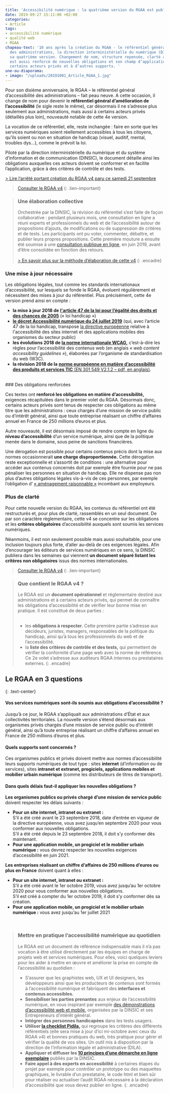 ```yaml
---
title: 'Accessibilité numérique : la quatrième version du RGAA est publiée !'
date: 2019-09-27 15:11:00 +02:00
categories:
- Article
tags:
- accessibilité numérique
- qualité web
- RGAA
chapeau-text: '10 ans après la création du RGAA - le référentiel général d’accessibilité
  des administrations, la direction interministérielle du numérique (DINSIC) publie
  sa quatrième version. Changement de nom, structure repensée, clarté améliorée, il
  est aussi renforcé de nouvelles obligations et son champ d’application élargi à
  certains acteurs privés et à d’autres supports. '
une-ou-diaporama:
- image: "/uploads/20191001_Article_RGAA_1.jpg"
---
```


Pour son dixième anniversaire, le RGAA – le référentiel général d’accessibilité des administrations – fait peau neuve. A cette occasion, il change de nom pour devenir le **référentiel général d’amélioration de l’accessibilité** (le sigle reste le même), car désormais il ne s’adresse plus seulement aux administrations, mais aussi à certains acteurs privés (détaillés plus loin), nouveauté notable de cette 4e version.

La vocation de ce référentiel, elle, reste inchangée : faire en sorte que les services numériques soient réellement accessibles à tous les citoyens, qu’ils soient ou non en situation de handicap (visuel, auditif, mental, troubles dys…), comme le prévoit la loi.

Piloté par la direction interministérielle du numérique et du système d’information et de communication (DINSIC), le document détaille ainsi les obligations auxquelles ces acteurs doivent se conformer et en facilite l’application, grâce à des critères de contrôle et des tests.

[> Lire l’arrêté portant création du RGAA v4 paru ce samedi 21 septembre](https://www.legifrance.gouv.fr/affichTexte.do?cidTexte=JORFTEXT000039120412&categorieLien=id)

> [Consulter le RGAA v4](https://www.numerique.gouv.fr/publications/rgaa-accessibilite/)
{: .lien-important}

> ### Une élaboration collective
>
> Orchestrée par la DINSIC, la révision du référentiel s’est faite de façon collaborative : pendant plusieurs mois, une consultation en ligne a réuni experts et professionnels du web et de l’accessibilité autour de propositions d’ajouts, de modifications ou de suppression de critères et de tests. Les participants ont pu voter, commenter, débattre, et publier leurs propres propositions.
> Cette première mouture a ensuite été soumise à une [consultation publique en ligne](https://numerique.gouv.fr/actualites/accessibilite-numerique-participez-a-levolution-du-rgaa/), en juin 2019, avant d’être consolidée en fonction des retours. 
> <br>
> <br>
> [> En savoir plus sur la méthode d’élaboration de cette v4](https://numerique.gouv.fr/actualites/accessibilite-numerique-participez-a-levolution-du-rgaa/)
{: .encadre}

### Une mise à jour nécessaire

Les obligations légales, tout comme les standards internationaux d’accessibilité, sur lesquels se fonde le RGAA, évoluent régulièrement et nécessitent des mises à jour du référentiel. Plus précisément, cette 4e version prend ainsi en compte :

* **la mise à jour 2018 de** [**l'article 47 de la loi pour l’égalité des droits et des chances de 2005**](https://www.legifrance.gouv.fr/affichTexteArticle.do?idArticle=JORFARTI000001290363&cidTexte=JORFTEXT000000809647&categorieLien=id) (« loi handicap »)
* [**le décret Accessibilité numérique du 24 juillet 2019**](https://www.legifrance.gouv.fr/affichTexte.do?cidTexte=JORFTEXT000038811937) (qui, avec l’article 47 de la loi handicap, transpose [la directive européenne](https://eur-lex.europa.eu/legal-content/FR/TXT/HTML/?uri=CELEX:32016L2102&from=FR) relative à l'accessibilité des sites internet et des applications mobiles des organismes du secteur public)
* **les évolutions 2018 de [la norme internationale WCAG](https://www.w3.org/TR/WCAG21/),** c’est-à-dire les règles pour l’accessibilité des contenus web (en anglais *« web content accessibility guidelines »*), élaborées par l’organisme de standardisation du web (W3C).
* **la révision 2018 de la** [**norme européenne en matière d’accessibilité des produits et services TIC** (EN 301 549 V2.1.2 – pdf, en anglais)](https://www.etsi.org/deliver/etsi_en/301500_301599/301549/02.01.02_60/en_301549v020102p.pdf).
<br>
### Des obligations renforcées

Ces textes ont **renforcé les obligations en matière d’accessibilité,** exigences récapitulées dans le premier volet du RGAA. Désormais donc, certains acteurs privés sont tenus de respecter ces obligations au même titre que les administrations : ceux chargés d’une mission de service public ou d’intérêt général, ainsi que toute entreprise réalisant un chiffre d’affaires annuel en France de 250 millions d’euros et plus.

Autre nouveauté, il est désormais imposé de rendre compte en ligne du **niveau d’accessibilité** d’un service numérique, ainsi que de la politique menée dans le domaine, sous peine de sanctions financières.

Une dérogation est possible pour certains contenus précis dont la mise aux normes occasionnerait **une charge disproportionnée.** Cette dérogation reste exceptionnelle et s’assortit de conditions : une alternative pour accéder aux contenus concernés doit par exemple être fournie pour ne pas pénaliser les personnes en situation de handicap. Elle ne dispense pas non plus d’autres obligations légales vis-à-vis de ces personnes, par exemple l’obligation d’ [« aménagement raisonnable »](https://www.defenseurdesdroits.fr/fr/guides/guide-amenagement-raisonnable) incombant aux employeurs.

### Plus de clarté

Pour cette nouvelle version du RGAA, les contenus du référentiel ont été restructurés et, pour plus de clarté, rassemblés en un seul document. De par son caractère règlementaire, cette v4 se concentre sur les obligations et les **critères obligatoires** d’accessibilité auxquels sont soumis les services numériques. 

Néanmoins, il est non seulement possible mais aussi souhaitable, pour une inclusion toujours plus forte, d’aller au-delà de ces exigences légales. Afin d’encourager les éditeurs de services numériques en ce sens, la DINSIC publiera dans les semaines qui viennent **un document séparé listant les critères non obligatoires** issus des normes internationales.

> [Consulter le RGAA v4](https://www.numerique.gouv.fr/publications/rgaa-accessibilite/)
{: .lien-important}

> ### Que contient le RGAA v4 ? 
> Le RGAA est un **document opérationnel** et réglementaire destiné aux administrations et à certains acteurs privés, qui permet de connaître les obligations d’accessibilité et de vérifier leur bonne mise en pratique.
> Il est constitué de deux parties :
> <br>
> <br>
> * les **obligations à respecter.** Cette première partie s’adresse aux décideurs, juristes, managers, responsables de la politique du handicap, ainsi qu’à tous les professionnels du web et de l’accessibilité.
> * la **liste des critères de contrôle et des tests,** qui permettent de vérifier la conformité d’une page web avec la norme de référence. Ce 2e volet s’adresse aux auditeurs RGAA internes ou prestataires externes. 
{: .encadre}

## Le RGAA en 3 questions
{: .text-center}

#### **Vos services numériques sont-ils soumis aux obligations d’accessibilité ?** 

Jusqu’à ce jour, le RGAA s’appliquait aux administrations d’État et aux collectivités territoriales. La nouvelle version s’étend désormais aux organismes privés chargés d’une mission de service public ou d’intérêt général, ainsi qu’à toute entreprise réalisant un chiffre d’affaires annuel en France de 250 millions d’euros et plus.

#### **Quels supports sont concernés ?** 

Ces organismes publics et privés doivent mettre aux normes d’accessibilité leurs supports numériques de tout type : sites **internet** (d’information ou de services),  sites **intranet et extranet, progiciels, applications mobiles et mobilier urbain numérique** (comme les distributeurs de titres de transport).

#### **Dans quels délais faut-il appliquer les nouvelles obligations ?**

**Les organismes publics ou privés chargé d’une mission de service public** doivent respecter les délais suivants :

* **Pour un site internet, intranet ou extranet :**
<br> S’il a été créé avant le 23 septembre 2018, date d’entrée en vigueur de la directive européenne, vous avez jusqu’en septembre 2020 pour vous conformer aux nouvelles obligations.
<br> S’il a été créé depuis le 23 septembre 2018, il doit s’y conformer dès maintenant.
* **Pour une application mobile, un progiciel et le mobilier urbain numérique :** vous devrez respecter les nouvelles exigences d’accessibilité en juin 2021.

**Les entreprises réalisant un chiffre d’affaires de 250 millions d’euros ou plus en France** doivent quant à elles :

* **Pour un site internet, intranet ou extranet :**
<br> S’il a été créé avant le 1er octobre 2019, vous avez jusqu’au 1er octobre 2020 pour vous conformer aux nouvelles obligations.
<br> S’il est créé à compter du 1er octobre 2019, il doit s’y conformer dès sa création.
* **Pour une application mobile, un progiciel et le mobilier urbain numérique :** vous avez jusqu’au 1er juillet 2021

<br>

> ### Mettre en pratique l’accessibilité numérique au quotidien 
>
> Le RGAA est un document de référence indispensable mais il n’a pas vocation à être utilisé directement par les équipes en charge de projets web et services numériques. Pour elles, voici quelques leviers pour les aider à mettre en œuvre et améliorer la prise en compte de l’accessibilité au quotidien :
> <br>
> * S’assurer que les graphistes web, UX et UI designers, les développeurs ainsi que les producteurs de contenus sont formés à l’accessibilité numérique et fabriquent des **interfaces et contenus accessibles.**
> * **Sensibiliser les parties prenantes** aux enjeux de l’accessibilité numérique, en vous inspirant par exemple [des démonstrations d’accessibilité web et mobile,](https://entrepreneur-interet-general.etalab.gouv.fr/blog/2019/08/30/demonstrations-accessibilite-numerique.html) organisées par la DINSIC et ses Entrepreneurs d’intérêt général. 
> * **Intégrer des personnes handicapées** dans les tests usagers.
> * **Utiliser [la checklist Pidila,](https://pidila.gitlab.io/checklist-pidila/)** qui regroupe les critères des différents référentiels (elle sera mise à jour d’ici mi-octobre avec ceux du RGAA v4) et bonnes pratiques du web, très pratique pour gérer et vérifier la qualité de vos sites. Un outil mis à disposition par la direction de l’information légale et administrative (DILA). 
> * **Appliquer et diffuser les [10 principes d’une démarche en ligne exemplaire](https://www.numerique.gouv.fr/publications/dix-principes/)** publiés par la DINSIC.
> * **Faire appel à des experts en accessibilité** à certaines étapes du projet par exemple pour contrôler un prototype ou des maquettes graphiques, le livrable d’un prestataire, le code html et bien sûr pour réaliser ou actualiser l’audit RGAA nécessaire à la déclaration d’accessibilité que vous devez publier en ligne.
{: .encadre}
 
